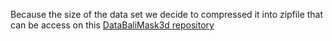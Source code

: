 Because the size of the data set we decide to compressed it into zipfile that can be access on this [DataBaliMask3d repository](https://figshare.com/articles/dataset/DataShapeNet/28730099)
